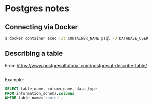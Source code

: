 # Postgres notes

## Connecting via Docker
```bash
$ docker container exec -it CONTAINER_NAME psql -U DATABASE_USER
```



## Describing a table
From https://www.postgresqltutorial.com/postgresql-describe-table/

```sql
```

Example:
```sql
SELECT table_name, column_name, data_type
FROM information_schema.columns
WHERE table_name='routes';
```


